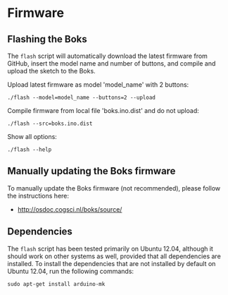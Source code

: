 Firmware
========

Flashing the Boks
-----------------

The `flash` script will automatically download the latest firmware from GitHub, insert the model name and number of buttons, and compile and upload the sketch to the Boks.

Upload latest firmware as model 'model_name' with 2 buttons:

	./flash	--model=model_name --buttons=2 --upload
	
Compile firmware from local file 'boks.ino.dist' and do not upload:

	./flash --src=boks.ino.dist
	
Show all options:

	./flash --help
	
Manually updating the Boks firmware
-----------------------------------

To manually update the Boks firmware (not recommended), please follow the instructions here:

- <http://osdoc.cogsci.nl/boks/source/>

Dependencies
------------

The `flash` script has been tested primarily on Ubuntu 12.04, although it should work on other systems as well, provided that all dependencies are installed. To install the dependencies that are not installed by default on Ubuntu 12.04, run the following commands:

	sudo apt-get install arduino-mk
